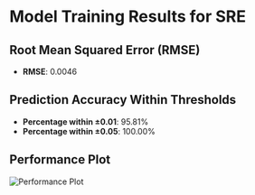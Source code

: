 # Model Training Results for SRE

## Root Mean Squared Error (RMSE)
- **RMSE**: 0.0046

## Prediction Accuracy Within Thresholds
- **Percentage within ±0.01**: 95.81%
- **Percentage within ±0.05**: 100.00%

## Performance Plot
![Performance Plot](../imgs/SRE.png)
